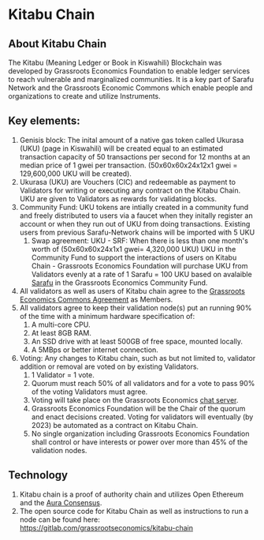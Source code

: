 # Kitabu Chain

## About Kitabu Chain

The Kitabu (Meaning Ledger or Book in Kiswahili) Blockchain was developed by Grassroots Economics Foundation to enable ledger services to reach vulnerable and marginalized communities. It is a key part of Sarafu Network and the Grassroots Economic Commons which enable people and organizations to create and utilize Instruments.

## Key elements:
1. Genisis block: The inital amount of a native gas token called Ukurasa (UKU) (page in Kiswahili) will be created equal to an estimated transaction capacity of 50 transactions per second for 12 months at an median price of 1 gwei per transaction. (50x60x60x24x12x1 gwei = 129,600,000 UKU will be created).
1. Ukurasa (UKU) are Vouchers (CIC) and redeemable as payment to Validators for writing or executing any contract on the Kitabu Chain. UKU are given to Validators as rewards for validating blocks.
1. Community Fund: UKU tokens are intially created in a community fund and freely distributed to users via a faucet when they initally register an account or when they run out of UKU from doing transactions. Existing users from previous Sarafu-Network chains will be imported with 5 UKU
    1. Swap agreement: UKU - SRF: When there is less than one month's worth of (50x60x60x24x1x1 gwei= 4,320,000 UKU) UKU in the Community Fund to support the interactions of users on Kitabu Chain - Grassroots Economics Foundation will purchase UKU from Validators evenly at a rate of 1 Sarafu = 100 UKU based on avalaible [Sarafu](/legal/agreement/#instruments) in the Grassroots Economics Community Fund.
1. All validators as well as users of Kitabu chain agree to the [Grassroots Economics Commons Agreement](/legal/agreement/) as Members.
1. All validators agree to keep their validation node(s) put an running 90% of the time with a minimum hardware specification of:
    1. A multi-core CPU.
    2. At least 8GB RAM.
    1. An SSD drive with at least 500GB of free space, mounted locally.
    1. A 5MBps or better internet connection.
1. Voting: Any changes to Kitabu chain, such as but not limited to, validator addition or removal are voted on by existing Validators.
    1. 1 Validator = 1 vote.
    1. Quorum must reach 50% of all validators and for a vote to pass 90% of the voting Validators must agree.
    1. Voting will take place on the Grassroots Economics [chat server](https://chat.grassrootseconomics.net). 
    1. Grassroots Economics Foundation will be the Chair of the quorum and enact decisions created. Voting for validators will eventually (by 2023) be automated as a contract on Kitabu Chain.
    1. No single organization including Grassroots Economics Foundation shall control or have interests or power over more than 45% of the validation nodes.


## Technology

1. Kitabu chain is a proof of authority chain and utilizes Open Ethereum and the [Aura Consensus](https://openethereum.github.io/Aura).
1. The open source code for Kitabu Chain as well as instructions to run a node can be found here: https://gitlab.com/grassrootseconomics/kitabu-chain

